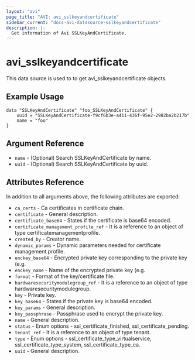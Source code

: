 ```yaml
---
layout: "avi"
page_title: "AVI: avi_sslkeyandcertificate"
sidebar_current: "docs-avi-datasource-sslkeyandcertificate"
description: |-
  Get information of Avi SSLKeyAndCertificate.
---
```


# avi_sslkeyandcertificate

This data source is used to to get avi_sslkeyandcertificate objects.

## Example Usage

```hcl
data "SSLKeyAndCertificate" "foo_SSLKeyAndCertificate" {
    uuid = "SSLKeyAndCertificate-f9cf6b3e-a411-436f-95e2-2982ba2b217b"
    name = "foo"
}
```

## Argument Reference

* `name` - (Optional) Search SSLKeyAndCertificate by name.
* `uuid` - (Optional) Search SSLKeyAndCertificate by uuid.

## Attributes Reference

In addition to all arguments above, the following attributes are exported:

* `ca_certs` - Ca certificates in certificate chain.
* `certificate` - General description.
* `certificate_base64` - States if the certificate is base64 encoded.
* `certificate_management_profile_ref` - It is a reference to an object of type certificatemanagementprofile.
* `created_by` - Creator name.
* `dynamic_params` - Dynamic parameters needed for certificate management profile.
* `enckey_base64` - Encrypted private key corresponding to the private key (e.g.
* `enckey_name` - Name of the encrypted private key (e.g.
* `format` - Format of the key/certificate file.
* `hardwaresecuritymodulegroup_ref` - It is a reference to an object of type hardwaresecuritymodulegroup.
* `key` - Private key.
* `key_base64` - States if the private key is base64 encoded.
* `key_params` - General description.
* `key_passphrase` - Passphrase used to encrypt the private key.
* `name` - General description.
* `status` - Enum options - ssl_certificate_finished, ssl_certificate_pending.
* `tenant_ref` - It is a reference to an object of type tenant.
* `type` - Enum options - ssl_certificate_type_virtualservice, ssl_certificate_type_system, ssl_certificate_type_ca.
* `uuid` - General description.
